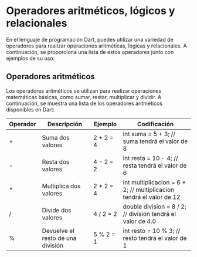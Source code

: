 # Operadores aritméticos, lógicos y relacionales

En el lenguaje de programación Dart, puedes utilizar una variedad de operadores para realizar operaciones aritméticas, lógicas y relacionales. A continuación, se proporciona una lista de estos operadores junto con ejemplos de su uso:

## Operadores aritméticos

Los operadores aritméticos se utilizan para realizar operaciones matemáticas básicas, como sumar, restar, multiplicar y dividir. A continuación, se muestra una lista de los operadores aritméticos disponibles en Dart:

| Operador | Descripción | Ejemplo | Codificación |
| --- | --- | --- | --- |
| + | Suma dos valores | 2 + 2 = 4 | int suma = 5 + 3; // suma tendrá el valor de 8|
| - | Resta dos valores | 4 - 2 = 2 | int resta = 10 - 4; // resta tendrá el valor de 6 |
| * | Multiplica dos valores | 2 * 2 = 4 | int multiplicacion = 6 * 2; // multiplicacion tendrá el valor de 12 |
| / | Divide dos valores | 4 / 2 = 2 | double division = 8 / 2; // division tendrá el valor de 4.0 |
| % | Devuelve el resto de una división | 5 % 2 = 1 | int resto = 10 % 3; // resto tendrá el valor de 1 |

